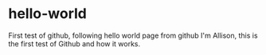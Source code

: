 # hello-world
First test of github, following hello world page from github 
I'm Allison, this is the first test of Github and how it works.
